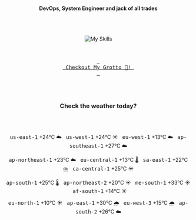 <h4 align="center">DevOps, System Engineer and jack of all trades</h4>

<div align="center">
  <br/><br/>

![My Skills](https://go-skill-icons.vercel.app/api/icons?i=prometheus,grafana,amazonwebservices,azure,typescript,golang,docker,kubernetes,argocd,rust&perline=5&theme=light)

<br/>

[<kbd> <br> Checkout My Grotto 🍵! <br> </kbd>](https://sathirak.me/)
  
</div>

<br/>
<br/>

<h3 align="center">Check the weather today?</h3>
<!-- start-daily-update -->
<div align="center">
  <!-- Updated on Tue Sep 23 01:37:54 UTC 2025 --><br><br>

  <kbd>us-east-1</kbd> +24°C ☁️ &nbsp; 
  <kbd>us-west-1</kbd> +24°C ☀️ &nbsp; 
  <kbd>eu-west-1</kbd> +13°C ☁️ &nbsp; 
  <kbd>ap-southeast-1</kbd> +27°C ☁️ <br>

  <kbd>ap-northeast-1</kbd> +23°C ☁️ &nbsp; 
  <kbd>eu-central-1</kbd> +13°C 🌡️ &nbsp; 
  <kbd>sa-east-1</kbd> +22°C ⛈️ &nbsp; 
  <kbd>ca-central-1</kbd> +25°C ☀️ <br>

  <kbd>ap-south-1</kbd> +25°C 🌡️ &nbsp; 
  <kbd>ap-northeast-2</kbd> +20°C ☀️ &nbsp; 
  <kbd>me-south-1</kbd> +33°C ☀️ &nbsp; 
  <kbd>af-south-1</kbd> +14°C ☀️ <br>

  <kbd>eu-north-1</kbd> +10°C ☀️ &nbsp; 
  <kbd>ap-east-1</kbd> +30°C 🌧️ &nbsp; 
  <kbd>eu-west-3</kbd> +15°C 🌧️ &nbsp; 
  <kbd>ap-south-2</kbd> +26°C ☁️
</div>
<!-- end-daily-update -->

